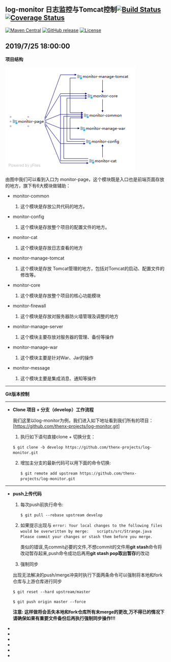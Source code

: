 ## log-monitor 日志监控与Tomcat控制[![Build Status](https://travis-ci.org/apache/rocketmq.svg?branch=master)]() [![Coverage Status](https://coveralls.io/repos/github/apache/rocketmq/badge.svg?branch=master)]()
[![Maven Central](https://maven-badges.herokuapp.com/maven-central/org.apache.rocketmq/rocketmq-all/badge.svg)]()
[![GitHub release](https://img.shields.io/badge/release-download-orange.svg)]()
[![License](https://img.shields.io/badge/license-Apache%202-4EB1BA.svg)]()

2019/7/25 18:00:00
----------

**项目结构**

![avatar](./doc/projects.png)

由图中我们可以看到入口为 monitor-page，这个模块既是入口也是前端页面存放的地方，旗下有6大模块做辅助：

- monitor-common

    1. 这个模块是存放公共代码的地方。

- monitor-config

    1. 这个模块是存放整个项目的配置文件的地方。

- monitor-cat

    1. 这个模块是存放日志查看的地方
    
- monitor-manage-tomcat

    1. 这个模块是存放 Tomcat管理的地方，包括对Tomcat的启动、配置文件的修改等。

- monitor-core

    1. 这个模块是存放整个项目的核心功能模块

- monitor-firewall

    1. 这个模块是存放对服务器防火墙管理及调整的地方
    
- monitor-manage-server

    1. 这个模块主要存放对服务器的管理、备份等操作
    
- monitor-manage-war

    1. 这个模块主要是针对War、Jar的操作
    
- monitor-message

    1. 这个模块主要是集成消息、通知等操作

----------

**Git版本控制**

----------


- **Clone 项目 + 分支（develop）工作流程**

	我们这里以log-monitor为例，我们进入如下地址看到我们所有的项目：
	[https://github.com/thenx-projects/log-monitor.git]
	
	1. 执行如下语句直接clone + 切换分支：
	
	`$ git clone -b develop https://github.com/thenx-projects/log-monitor.git`

	2. 增加主分支的最新代码可以用下面的命令切换:

		`$ git remote add upstream https://github.com/thenx-projects/log-monitor.git`

----------

- **push上传代码**
	
	1. 每次push前执行命令:

		`$ git pull --rebase upstream develop`

	2. 如果提示出现与
`error: Your local changes to the following files would be overwritten by merge:`
`	scripts/src/Strange.java`
`Please commit your changes or stash them before you merge.`

		类似的错误,先commit必要的文件,不想commit的文件用**git stash**命令将改动暂存起来,push命令成功后再用**git stash pop取出暂存**的改动

	3. 强制同步

	出现无法解决的push/merge冲突时执行下面两条命令可以强制将本地和fork仓库与上游仓库进行同步

	`$ git reset --hard upstream/master`

	`$ git push origin master --force`

	**注意: 这样做将会丢失本地和fork仓库所有未merge的更改,万不得已的情况下请确保如果有重要文件备份后再执行强制同步操作!!!**
	
*
*
*
*
*
*
